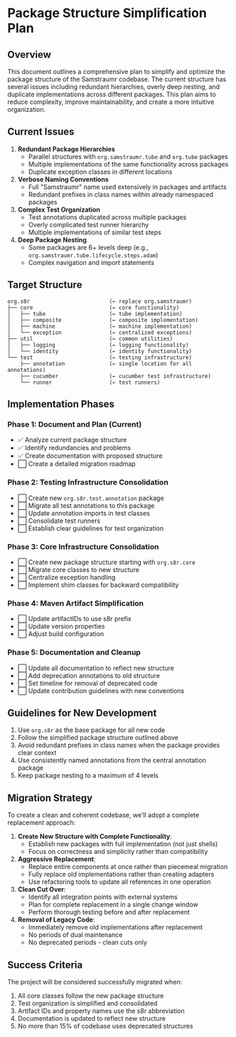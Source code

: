 <!--
Copyright (c) 2025 Eric C. Mumford (@heymumford)

This software was developed with analytical assistance from AI tools 
including Claude 3.7 Sonnet, Claude Code, and Google Gemini Deep Research,
which were used as paid services. All intellectual property rights 
remain exclusively with the copyright holder listed above.

Licensed under the Mozilla Public License 2.0
-->


# Package Structure Simplification Plan

## Overview

This document outlines a comprehensive plan to simplify and optimize the package structure of the Samstraumr codebase. The current structure has several issues including redundant hierarchies, overly deep nesting, and duplicate implementations across different packages. This plan aims to reduce complexity, improve maintainability, and create a more intuitive organization.

## Current Issues

1. **Redundant Package Hierarchies**
   - Parallel structures with `org.samstraumr.tube` and `org.tube` packages
   - Multiple implementations of the same functionality across packages
   - Duplicate exception classes in different locations
2. **Verbose Naming Conventions**
   - Full "Samstraumr" name used extensively in packages and artifacts
   - Redundant prefixes in class names within already namespaced packages
3. **Complex Test Organization**
   - Test annotations duplicated across multiple packages
   - Overly complicated test runner hierarchy
   - Multiple implementations of similar test steps
4. **Deep Package Nesting**
   - Some packages are 6+ levels deep (e.g., `org.samstraumr.tube.lifecycle.steps.adam`)
   - Complex navigation and import statements

## Target Structure

```
org.s8r                         (← replace org.samstraumr)
├── core                        (← core functionality)
│   ├── tube                    (← tube implementation)
│   ├── composite               (← composite implementation)
│   ├── machine                 (← machine implementation)
│   └── exception               (← centralized exceptions)
├── util                        (← common utilities)
│   ├── logging                 (← logging functionality)
│   └── identity                (← identity functionality)
└── test                        (← testing infrastructure)
    ├── annotation              (← single location for all annotations)
    ├── cucumber                (← cucumber test infrastructure)
    └── runner                  (← test runners)
```

## Implementation Phases

### Phase 1: Document and Plan (Current)

- ✅ Analyze current package structure
- ✅ Identify redundancies and problems
- ✅ Create documentation with proposed structure
- ⬜ Create a detailed migration roadmap

### Phase 2: Testing Infrastructure Consolidation

- ⬜ Create new `org.s8r.test.annotation` package
- ⬜ Migrate all test annotations to this package
- ⬜ Update annotation imports in test classes
- ⬜ Consolidate test runners
- ⬜ Establish clear guidelines for test organization

### Phase 3: Core Infrastructure Consolidation

- ⬜ Create new package structure starting with `org.s8r.core`
- ⬜ Migrate core classes to new structure
- ⬜ Centralize exception handling
- ⬜ Implement shim classes for backward compatibility

### Phase 4: Maven Artifact Simplification

- ⬜ Update artifactIDs to use s8r prefix
- ⬜ Update version properties
- ⬜ Adjust build configuration

### Phase 5: Documentation and Cleanup

- ⬜ Update all documentation to reflect new structure
- ⬜ Add deprecation annotations to old structure
- ⬜ Set timeline for removal of deprecated code
- ⬜ Update contribution guidelines with new conventions

## Guidelines for New Development

1. Use `org.s8r` as the base package for all new code
2. Follow the simplified package structure outlined above
3. Avoid redundant prefixes in class names when the package provides clear context
4. Use consistently named annotations from the central annotation package
5. Keep package nesting to a maximum of 4 levels

## Migration Strategy

To create a clean and coherent codebase, we'll adopt a complete replacement approach:

1. **Create New Structure with Complete Functionality**:
   - Establish new packages with full implementation (not just shells)
   - Focus on correctness and simplicity rather than compatibility
2. **Aggressive Replacement**:
   - Replace entire components at once rather than piecemeal migration
   - Fully replace old implementations rather than creating adapters
   - Use refactoring tools to update all references in one operation
3. **Clean Cut Over**:
   - Identify all integration points with external systems
   - Plan for complete replacement in a single change window
   - Perform thorough testing before and after replacement
4. **Removal of Legacy Code**:
   - Immediately remove old implementations after replacement
   - No periods of dual maintenance
   - No deprecated periods - clean cuts only

## Success Criteria

The project will be considered successfully migrated when:

1. All core classes follow the new package structure
2. Test organization is simplified and consolidated
3. Artifact IDs and property names use the s8r abbreviation
4. Documentation is updated to reflect new structure
5. No more than 15% of codebase uses deprecated structures
